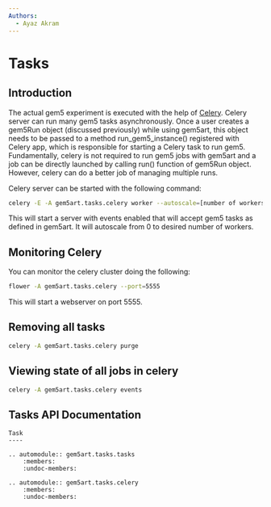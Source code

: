 ```yaml
---
Authors:
  - Ayaz Akram
---
```


# Tasks

## Introduction
The actual gem5 experiment is executed with the help of [Celery](http://www.celeryproject.org/).
Celery server can run many gem5 tasks asynchronously. Once a user creates a gem5Run object (discussed previously) while using gem5art, this object needs to be passed to a method run_gem5_instance() registered with Celery app, which is responsible for starting a Celery task to run gem5. Fundamentally, celery is not required to run gem5 jobs with gem5art and a job can be directly launched by calling run() function of gem5Run object. However, celery can do a better job of managing multiple runs.

Celery server can be started with the following command:

```sh
celery -E -A gem5art.tasks.celery worker --autoscale=[number of workers],0
```

This will start a server with events enabled that will accept gem5 tasks as defined in gem5art.
It will autoscale from 0 to desired number of workers.

<!--Then, you can write a script (e.g., `launch_tests.py`) which will first create all of the required artifacts and will call the `run` task defined in gem5art.-->

## Monitoring Celery
You can monitor the celery cluster doing the following:

```sh
flower -A gem5art.tasks.celery --port=5555
```
This will start a webserver on port 5555.

## Removing all tasks

```sh
celery -A gem5art.tasks.celery purge
```

## Viewing state of all jobs in celery

```sh
celery -A gem5art.tasks.celery events
```

## Tasks API Documentation
```eval_rst
Task
----

.. automodule:: gem5art.tasks.tasks
    :members:
    :undoc-members:

.. automodule:: gem5art.tasks.celery
    :members:
    :undoc-members:
```